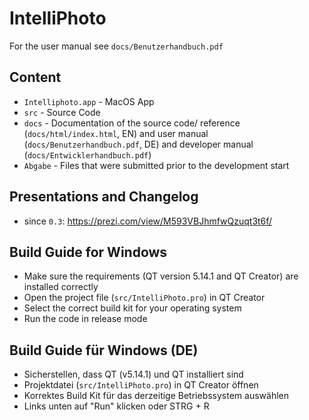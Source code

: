 # IntelliPhoto

For the user manual see `docs/Benutzerhandbuch.pdf`

## Content

- `Intelliphoto.app` - MacOS App
- `src` - Source Code
- `docs` - Documentation of the source code/ reference (`docs/html/index.html`, EN) and user manual (`docs/Benutzerhandbuch.pdf`, DE) and developer manual (`docs/Entwicklerhandbuch.pdf`)
- `Abgabe` - Files that were submitted prior to the development start

## Presentations and Changelog

- since `0.3`: https://prezi.com/view/M593VBJhmfwQzuqt3t6f/

## Build Guide for Windows

- Make sure the requirements (QT version 5.14.1 and QT Creator) are installed correctly
- Open the project file (`src/IntelliPhoto.pro`) in QT Creator
- Select the correct build kit for your operating system
- Run the code in release mode

## Build Guide für Windows (DE)

- Sicherstellen, dass QT (v5.14.1) und QT installiert sind
- Projektdatei (`src/IntelliPhoto.pro`) in QT Creator öffnen
- Korrektes Build Kit für das derzeitige Betriebssystem auswählen
- Links unten auf "Run" klicken oder STRG + R
